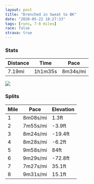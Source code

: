 ```yaml
---
layout: post
title: "Drenched in Sweat to BK"
date: "2020-05-22 18:27:33"
tags: [runs, 7-8 miles]
race: false
strava: true
---
```


### Stats

| Distance | Time | Pace |
|----------|------|------|
|7.19mi|1h1m35s|8m34s/mi|

<img src='https://maps.googleapis.com/maps/api/staticmap?maptype=roadmap&path=enc:_cwwFrisbMfAyBd@kAL_@b@yBrAkBTw@Hq@Zy@^sB\GRP|@PNM`@w@RqANm@Zk@T{@L[b@k@AI^w@CYL[?u@F]d@m@Vs@x@gALYE}AT{@l@ErARl@WnHh@BNJHb@@lAvARFhCcA~@G?Gl@Wr@n@fAJbAp@XIbAFdAUd@TpAEj@LPNpA\bBc@f@Fd@`@j@Rd@GXM@KJ@|@RNTt@CLFd@z@TL`EOr@H\c@RC`@TbAXZ?VPRA~Bj@xALr@Vn@?zB`@h@X^`@JTf@Rp@r@^LnANZCn@Jx@oAZCl@Fv@S`@LjAx@n@IVMtElArBTlAd@`@ZL^`@VRX\J^d@PHn@jAbAfAj@Nb@?v@\HTLJ`Ct@lAn@Fp@LNJb@lA|AXj@JHjARl@f@x@V\t@j@v@bAv@\d@dBj@l@f@x@P\h@Tf@vAlBPj@V^^LfA|@hAl@pArAt@\tAbA~@lAz@TPTZLdAhAGBLHR^t@h@XLj@OdC~An@j@LSAUZ_@F@h@u@F}@r@}ALq@PORD|@~@v@Td@h@l@`@|@\LOb@Gf@Ht@ZFL|AhA`@RPPJd@pALRIXc@`@[F]NW`@SXuAP_@^WFW\MCQTZ`AUpAVBMtADRFN`@JQj@Y\Ev@Tv@KT^BGGMg@W]a@KSKo@mBmCSeA@i@Eo@Oe@QOi@L[Co@]MWS?Oq@e@q@?S{BoC{AeA_Ai@YYQc@iBmAUK@ORODe@PQnAi@nByAX]lDuAvA_AjCs@l@]n@i@pC_Ah@m@`Bw@h@OhCoCRAn@YT@TMZo@dB{Ar@{Ab@e@z@a@V[|@Sn@k@`@MRYv@WnAs@n@Ql@k@z@i@rAg@tAeBdAo@n@M@[Na@b@QDOPSj@QAFH?dCYdA^^Fd@XlJ|@`@OKa@OqCC{C]q@QuAAo@NCLUEi@Hi@@i@Ku@Qq@E}@DWbGmC^\TG~]gYEI?[GS?w@K_@IwADkAEaBFi@?qBFcBBIBgAEkBDaAP[S}@NyAAc@BOEYAw@TeABo@EcEIWHyAHq@Ic@IcB?i@LS?KY{@Dg@CWCi@f@[~Bs@~DSfBQNK&key=AIzaSyC1MId7bFpkLXNAaYhBSTb8jLyiSqzbDtM&size=800x800&markers=color:yellow|label:S|40.75584,-73.99594&markers=color:green|label:F|40.690820000000016,-73.96661000000007'>

### Splits

| Mile | Pace | Elevation |
|------|------|-----------|
|1|8m08s/mi|1.3ft|
|2|7m55s/mi|-3.9ft|
|3|8m24s/mi|-19.4ft|
|4|8m28s/mi|-6.2ft|
|5|9m58s/mi|84ft|
|6|9m29s/mi|-72.8ft|
|7|7m27s/mi|35.1ft|
|8|9m31s/mi|15.1ft|
